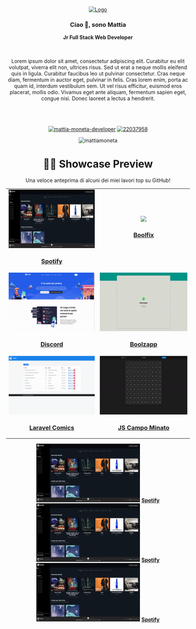 <!-- PROJECT LOGO -->
<br />
<div align="center">
  <a href="https://github.com/mattiamoneta">
    <img src="https://media.licdn.com/dms/image/D4E16AQFS4ZwlbnCXdg/profile-displaybackgroundimage-shrink_350_1400/0/1686159066777?e=1691625600&v=beta&t=nT36Ef5S1w4gMOTvuhXxy4ljN8YS4QFSgV1J_-Gw1xw" alt="Logo">
  </a>

  <h3 align="center">Ciao 👋, sono Mattia</h3>

  <p align="center">
    <strong>Jr Full Stack Web Developer</strong>
  </p>
 

<div align="center">
  <br />
  <br />
     Lorem ipsum dolor sit amet, consectetur adipiscing elit. Curabitur eu elit volutpat, viverra elit non, ultrices risus. Sed ut erat a neque mollis eleifend quis in ligula. Curabitur faucibus leo ut pulvinar consectetur. Cras neque diam, fermentum in auctor eget, pulvinar in felis. Cras lorem enim, porta ac quam id, interdum vestibulum sem. Ut vel risus efficitur, euismod eros placerat, mollis odio. Vivamus eget ante aliquam, fermentum sapien eget, congue nisi. Donec laoreet a lectus a hendrerit. 
</div>
  

  
 
 <div>
    <br />
    <br />
    <br />
     <p align="center">
        <a href="https://linkedin.com/in/mattia-moneta-developer" target="blank"><img align="center" src="https://raw.githubusercontent.com/rahuldkjain/github-profile-readme-generator/master/src/images/icons/Social/linked-in-alt.svg" alt="mattia-moneta-developer" height="20" width="30" /></a>
          <a href="https://stackoverflow.com/users/22037958" target="blank"><img align="center" src="https://raw.githubusercontent.com/rahuldkjain/github-profile-readme-generator/master/src/images/icons/Social/stack-overflow.svg" alt="22037958" height="20" width="30" /></a>
        </p>
  </p>
</div>

<p align="center"> <img src="https://komarev.com/ghpvc/?username=mattiamoneta&label=Profile%20views&color=0e75b6&style=flat" alt="mattiamoneta" /> </p>


<h1>👨‍💻 Showcase Preview</h1>
<p>Una veloce anteprima di alcuni dei miei lavori top su GitHub!</p>


<table border="0">
  <tr>
    <td align="center">
      <img src="https://github.com/mattiamoneta/html-css-spotifyweb/raw/main/thumbnail.gif" height="160"/>
      <h3><a href="#">Spotify</a></h3>
    </td>
     <td align="center">
      <img src="https://github.com/mattiamoneta/vite-boolflix/raw/master/thumbnail.gif" height="160"/>
        <h3><a href="#">Boolfix</a></h3>
    </td>
   <tr>
    
     
  <tr>
    <td align="center">
      <img src="https://github.com/mattiamoneta/htmlcss-discord/raw/main/thumbnail.gif" height="160"/>
      <h3><a href="#">Discord</a></h3>
    </td>
    <td align="center">
        <img src="https://github.com/mattiamoneta/vue-boolzapp/raw/main/thumbnail.gif" height="160"/>
         <h3><a href="#">Boolzapp</a></h3>
    </td>
   <tr>
     
     
  <tr>
    <td align="center">
        <img src="https://github.com/mattiamoneta/laravel-dc-comics/raw/master/thumbnail.gif" height="160"/>
         <h3><a href="#">Laravel Comics</a></h3>
    </td>
     <td align="center">
        <img src="https://github.com/mattiamoneta/js-campominato-dom/raw/main/thumbnail.gif" height="160"/>
         <h3><a href="#">JS Campo Minato</a></h3>
    </td>
   <tr>
     

</table>


<span>
      <img src="https://github.com/mattiamoneta/html-css-spotifyweb/raw/main/thumbnail.gif" height="160"/>
      <strong align="center"><a href="#">Spotify</a></strong>  
</span>

<span>
      <img src="https://github.com/mattiamoneta/html-css-spotifyweb/raw/main/thumbnail.gif" height="160"/>
      <strong align="center"><a href="#">Spotify</a></strong>   
</span>

<span>
      <img src="https://github.com/mattiamoneta/html-css-spotifyweb/raw/main/thumbnail.gif" height="160"/>
       <strong align="center"><a href="#">Spotify</a></strong>  
</span>








